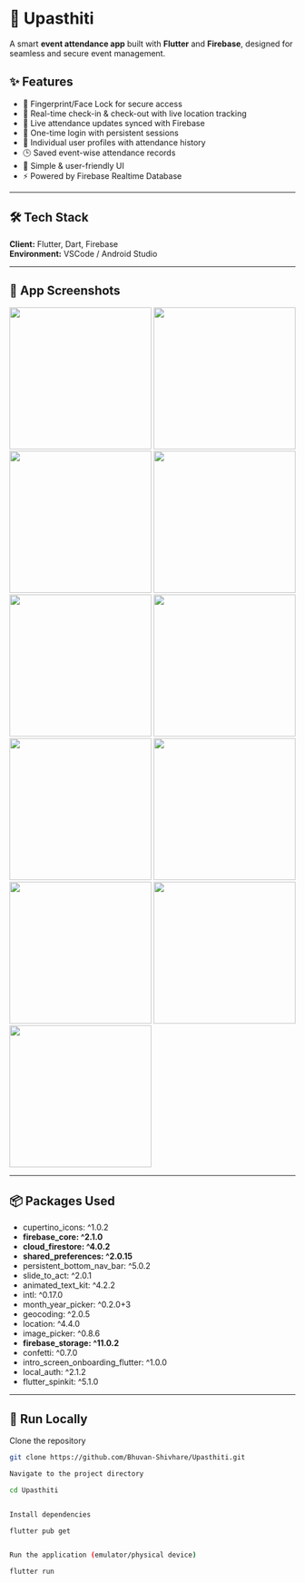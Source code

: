 # 📌 Upasthiti  
A smart **event attendance app** built with **Flutter** and **Firebase**, designed for seamless and secure event management.  

## ✨ Features  
- 🔐 Fingerprint/Face Lock for secure access  
- 📍 Real-time check-in & check-out with live location tracking  
- 🔄 Live attendance updates synced with Firebase  
- 🔑 One-time login with persistent sessions  
- 👤 Individual user profiles with attendance history  
- 🕒 Saved event-wise attendance records  
- 📱 Simple & user-friendly UI  
- ⚡ Powered by Firebase Realtime Database  

---

## 🛠 Tech Stack  
**Client:** Flutter, Dart, Firebase  
**Environment:** VSCode / Android Studio  

---

## 📸 App Screenshots  
<p float="left">
  <img src="https://user-images.githubusercontent.com/96309032/200916990-374e5bcd-7c11-4cef-b99d-5b98d4c4e1fb.jpg" width="250"/>
  <img src="https://user-images.githubusercontent.com/96309032/200917097-6fb8e6ff-1299-454a-b5ce-71ea7f2b0589.jpg" width="250"/>
  <img src="https://user-images.githubusercontent.com/96309032/200917228-f5f8dbff-313c-4531-b493-0efb3712b069.jpg" width="250"/>
  <img src="https://user-images.githubusercontent.com/96309032/200917362-ac6317af-d326-4755-b842-7e6072e6e2f5.jpg" width="250"/>
  <img src="https://user-images.githubusercontent.com/96309032/200917614-c886c43d-9060-4ea4-b849-4303d0a67463.jpg" width="250"/>
  <img src="https://user-images.githubusercontent.com/96309032/200917700-2f02b52a-5bba-44a8-ab78-cf71ee9c31b3.jpg" width="250"/>
  <img src="https://user-images.githubusercontent.com/96309032/200917866-28adaa01-b0b7-4f78-9c85-6d6e9bff8ef7.jpg" width="250"/>
  <img src="https://user-images.githubusercontent.com/96309032/200917969-b418ea81-284b-40be-80f5-24f3cee34aa5.jpg" width="250"/>
  <img src="https://user-images.githubusercontent.com/96309032/200918045-07c48e7f-162a-4007-9cb0-ab4018700763.jpg" width="250"/>
  <img src="https://user-images.githubusercontent.com/96309032/200918185-eb39c234-aada-49b1-864d-2e3e4e14a677.jpg" width="250"/>
  <img src="https://user-images.githubusercontent.com/96309032/200918285-d0f10f3d-fdbf-4b2b-9ab2-a77cb5a61496.jpg" width="250"/>
</p>  

---

## 📦 Packages Used  
- cupertino_icons: ^1.0.2  
- **firebase_core: ^2.1.0**  
- **cloud_firestore: ^4.0.2**  
- **shared_preferences: ^2.0.15**  
- persistent_bottom_nav_bar: ^5.0.2  
- slide_to_act: ^2.0.1  
- animated_text_kit: ^4.2.2  
- intl: ^0.17.0  
- month_year_picker: ^0.2.0+3  
- geocoding: ^2.0.5  
- location: ^4.4.0  
- image_picker: ^0.8.6  
- **firebase_storage: ^11.0.2**  
- confetti: ^0.7.0  
- intro_screen_onboarding_flutter: ^1.0.0  
- local_auth: ^2.1.2  
- flutter_spinkit: ^5.1.0  

---

## 🚀 Run Locally  

Clone the repository  
```bash
git clone https://github.com/Bhuvan-Shivhare/Upasthiti.git

Navigate to the project directory

cd Upasthiti


Install dependencies

flutter pub get


Run the application (emulator/physical device)

flutter run
